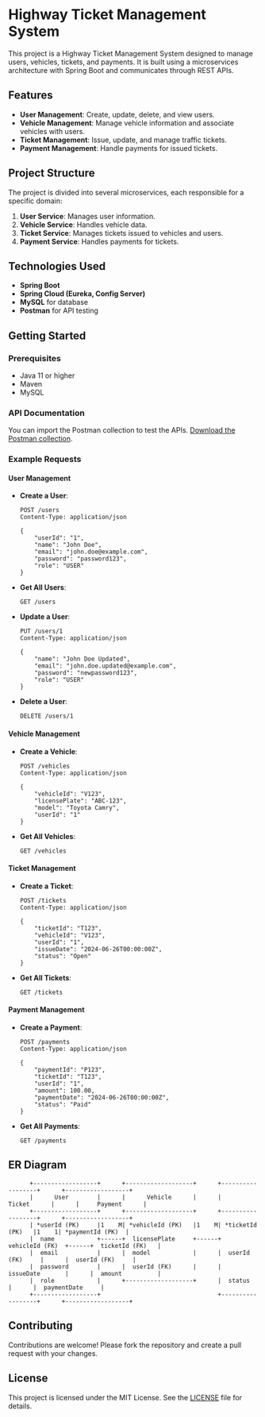 # Highway Ticket Management System

This project is a Highway Ticket Management System designed to manage users, vehicles, tickets, and payments. It is built using a microservices architecture with Spring Boot and communicates through REST APIs.

## Features

- **User Management**: Create, update, delete, and view users.
- **Vehicle Management**: Manage vehicle information and associate vehicles with users.
- **Ticket Management**: Issue, update, and manage traffic tickets.
- **Payment Management**: Handle payments for issued tickets.

## Project Structure

The project is divided into several microservices, each responsible for a specific domain:

1. **User Service**: Manages user information.
2. **Vehicle Service**: Handles vehicle data.
3. **Ticket Service**: Manages tickets issued to vehicles and users.
4. **Payment Service**: Handles payments for tickets.

## Technologies Used

- **Spring Boot**
- **Spring Cloud (Eureka, Config Server)**
- **MySQL** for database
- **Postman** for API testing

## Getting Started

### Prerequisites

- Java 11 or higher
- Maven
- MySQL

### API Documentation

You can import the Postman collection to test the APIs. [Download the Postman collection](https://www.postman.com/satellite-geologist-59329391/workspace/work-space/collection/32546540-b30e9008-cb34-4216-8987-2530a30a32d2?action=share&creator=32546540).

### Example Requests

#### User Management

- **Create a User**:

    ```http
    POST /users
    Content-Type: application/json

    {
        "userId": "1",
        "name": "John Doe",
        "email": "john.doe@example.com",
        "password": "password123",
        "role": "USER"
    }
    ```

- **Get All Users**:

    ```http
    GET /users
    ```

- **Update a User**:

    ```http
    PUT /users/1
    Content-Type: application/json

    {
        "name": "John Doe Updated",
        "email": "john.doe.updated@example.com",
        "password": "newpassword123",
        "role": "USER"
    }
    ```

- **Delete a User**:

    ```http
    DELETE /users/1
    ```

#### Vehicle Management

- **Create a Vehicle**:

    ```http
    POST /vehicles
    Content-Type: application/json

    {
        "vehicleId": "V123",
        "licensePlate": "ABC-123",
        "model": "Toyota Camry",
        "userId": "1"
    }
    ```

- **Get All Vehicles**:

    ```http
    GET /vehicles
    ```

#### Ticket Management

- **Create a Ticket**:

    ```http
    POST /tickets
    Content-Type: application/json

    {
        "ticketId": "T123",
        "vehicleId": "V123",
        "userId": "1",
        "issueDate": "2024-06-26T00:00:00Z",
        "status": "Open"
    }
    ```

- **Get All Tickets**:

    ```http
    GET /tickets
    ```

#### Payment Management

- **Create a Payment**:

    ```http
    POST /payments
    Content-Type: application/json

    {
        "paymentId": "P123",
        "ticketId": "T123",
        "userId": "1",
        "amount": 100.00,
        "paymentDate": "2024-06-26T00:00:00Z",
        "status": "Paid"
    }
    ```

- **Get All Payments**:

    ```http
    GET /payments
    ```

## ER Diagram
          +------------------+      +-------------------+      +------------------+      +------------------+
          |      User        |      |      Vehicle      |      |      Ticket      |      |     Payment      |
          +------------------+      +-------------------+      +------------------+      +------------------+
          | *userId (PK)     |1    M| *vehicleId (PK)   |1    M| *ticketId (PK)   |1    1| *paymentId (PK)  |
          |  name            +------+  licensePlate     +------+  vehicleId (FK)  +------+  ticketId (FK)   |
          |  email           |      |  model            |      |  userId (FK)     |      |  userId (FK)     |
          |  password        |      |  userId (FK)      |      |  issueDate       |      |  amount          |
          |  role            |      +-------------------+      |  status          |      |  paymentDate     |
          +------------------+                                 +------------------+      +------------------+


## Contributing

Contributions are welcome! Please fork the repository and create a pull request with your changes.

## License

This project is licensed under the MIT License. See the [LICENSE](LICENSE) file for details.
